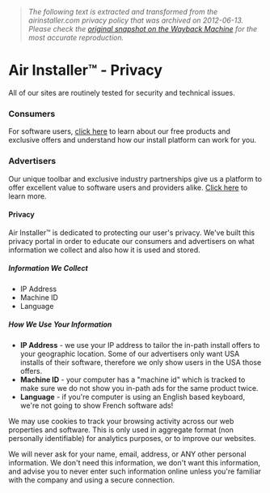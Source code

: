 > *The following text is extracted and transformed from the airinstaller.com privacy policy that was archived on 2012-06-13. Please check the [original snapshot on the Wayback Machine](https://web.archive.org/web/20120613171735id_/http%3A//airinstaller.com/privacy) for the most accurate reproduction.*

# Air Installer™ - Privacy

All of our sites are routinely tested for security and technical issues.

### Consumers

For software users, [click here](http://airinstaller.com/consumers/) to learn about our free products and exclusive offers and understand how our install platform can work for you.

### Advertisers

Our unique toolbar and exclusive industry partnerships give us a platform to offer excellent value to software users and providers alike. [Click here](http://airinstaller.com/privacy/) to learn more.

#### Privacy

Air Installer™ is dedicated to protecting our user's privacy. We've built this privacy portal in order to educate our consumers and advertisers on what information we collect and also how it is used and stored.

##### Information We Collect

  * IP Address
  * Machine ID
  * Language



##### How We Use Your Information

  * **IP Address** \- we use your IP address to tailor the in-path install offers to your geographic location. Some of our advertisers only want USA installs of their software, therefore we only show users in the USA those offers.
  * **Machine ID** \- your computer has a "machine id" which is tracked to make sure we do not show you in-path ads for the same product twice.
  * **Language** \- if you're computer is using an English based keyboard, we're not going to show French software ads!



We may use cookies to track your browsing activity across our web properties and software. This is only used in aggregate format (non personally identifiable) for analytics purposes, or to improve our websites.

We will never ask for your name, email, address, or ANY other personal information. We don't need this information, we don't want this information, and advise you to never enter such information online unless you're familiar with the company and using a secure connection.
